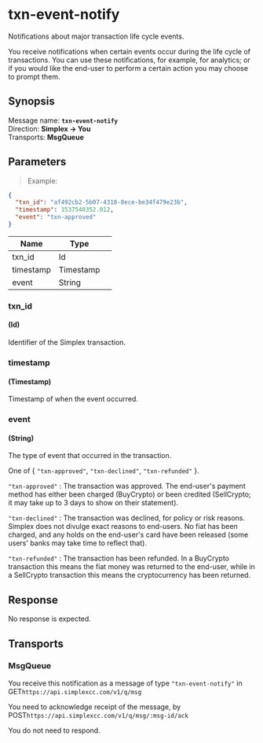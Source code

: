 # txn-event-notify #

Notifications about major transaction life cycle events.

You receive notifications when certain events occur during the life cycle of transactions. You can use these notifications, for example, for analytics; or if you would like the end-user to perform a certain action you may choose to prompt them.

## Synopsis ##

Message name: **`txn-event-notify`**  
Direction: **Simplex &rarr; You**  
Transports: **MsgQueue**

## Parameters ##

> Example:

```json
{
  "txn_id": "af492cb2-5b07-4318-8ece-be34f479e23b",
  "timestamp": 1537540352.012,
  "event": "txn-approved"
}
```

Name      | Type      |   |
--------- | --------- | - |
txn_id    | Id        |
timestamp | Timestamp |
event     | String    |

### txn_id ###
#### (Id)

Identifier of the Simplex transaction.

### timestamp ###
#### (Timestamp)

Timestamp of when the event occurred.

### event ###
#### (String)

The type of event that occurred in the transaction.

One of { `"txn-approved"`, `"txn-declined"`, `"txn-refunded"` }.

`"txn-approved"` : The transaction was approved. The end-user's payment method has either been charged (BuyCrypto) or been credited (SellCrypto; it may take up to 3 days to show on their statement).

`"txn-declined"` : The transaction was declined, for policy or risk reasons. Simplex does not divulge exact reasons to end-users. No fiat has been charged, and any holds on the end-user's card have been released (some users' banks may take time to reflect that).

`"txn-refunded"` : The transaction has been refunded. In a BuyCrypto transaction this means the fiat money was returned to the end-user, while in a SellCrypto transaction this means the cryptocurrency has been returned.

## Response ##

No response is expected.

## Transports ##

### MsgQueue ###

You receive this notification as a message of type `"txn-event-notify"` in  
<span class="http-verb http-get">GET</span>`https://api.simplexcc.com/v1/q/msg`

You need to acknowledge receipt of the message, by  
<span class="http-verb http-post">POST</span>`https://api.simplexcc.com/v1/q/msg/:msg-id/ack`

You do not need to respond.

[modeline]: # ( vim: set ts=2 sw=2 expandtab wrap linebreak: )

